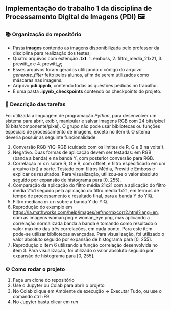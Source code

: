 ## Implementação do trabalho 1 da disciplina de Processamento Digital de Imagens (PDI) 🖼

### 📚 Organização do repositório 
- Pasta **images** contendo as imagens disponibilizada pelo professor da disciplina para realização dos testes;
- Quatro arquivos com extenção **.txt**: 1. emboss, 2. filtro_media_21x21, 3. prewitt_x e 4. prewitt_y;
- Esses arquivos foram gerados utilizando o código do arquivo *generate_filter* feito pelos alunos, afim de serem utilizados como máscaras nas imagens.
- Arquivo **pdi.ipynb**, contendo todas as questões pedidas no trabalho.
- E uma pasta **.ipynb_checkpoints** contendo os checkpoints do projeto.

### 📄 Descrição das tarefas 
Foi utilizada a linguagem de programação *Python*, para desenvolver um sistema para abrir, exibir, manipular e salvar imagens RGB com 24 bits/pixel (8 bits/componente/pixel). 
O grupo não pode usar bibliotecas ou funções especiais de processamento de imagens, exceto no item 6. 
O sitema deveria possuir as seguinte funcionalidade:

1. Conversão RGB-YIQ-RGB (cuidado com os limites de R, G e B na volta!).
2. Negativo. Duas formas de aplicação devem ser testadas: em RGB (banda a banda) e na banda Y, com posterior conversão para RGB.
3. Correlação m x n sobre R, G e B, com offset, e filtro especificado em um arquivo (txt) a parte. Testado com filtros Média, Prewitt e Emboss e explicar os resultados. Para visualização, utilizou-se o valor absoluto seguido por expansão de histograma para [0, 255].
4. Comparação da aplicação do filtro média 21x21 com a aplicação do filtro média 21x1 seguido pela aplicação do filtro média 1x21, em termos de tempo de processamento e resultado final, para a banda Y do YIQ.
5. Filtro mediana m x n sobre a banda Y do YIQ.
6. Reprodução do exemplo em https://la.mathworks.com/help/images/ref/normxcorr2.html?lang=en, com as imagens woman.png e woman_eye.png, mas aplicando a correlação normalizada banda a banda e tomando como resultado o valor máximo das três correlações, em cada ponto. Para este item pode-se utilizar bibliotecas avançadas. Para visualização, foi utilizado o valor absoluto seguido por expansão de histograma para [0, 255].
7. Reprodução o item 6 utilizando a função correlação desenvolvida no item 3. Para visualização, foi utilizado o valor absoluto seguido por expansão de histograma para [0, 255].

### ⚙ Como rodar o projeto 

1. Faça um clone do repositório
2. Use o Jupyter ou Colab para abrir o projeto
3. No Colab clique em Ambiente de execução -> Executar Tudo, ou use o comando ctrl+F9.
4. No Jupyter basta clicar em *run*
